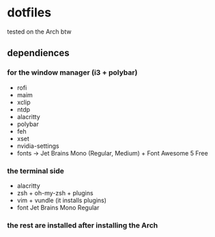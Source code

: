 # dotfiles
tested on the Arch btw

## dependiences
### for the window manager (i3 + polybar)
+ rofi
+ maim
+ xclip
+ ntdp
+ alacritty
+ polybar
+ feh
+ xset
+ nvidia-settings
+ fonts -> Jet Brains Mono (Regular, Medium) + Font Awesome 5 Free

### the terminal side
+ alacritty
+ zsh + oh-my-zsh + plugins
+ vim + vundle (it installs plugins)
+ font Jet Brains Mono Regular

### the rest are installed after installing the Arch
